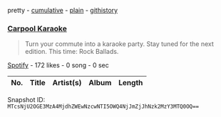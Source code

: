 pretty - [cumulative](/playlists/cumulative/0NaXa68Xyo4wmMiun5Lqgm.md) - [plain](/playlists/plain/0NaXa68Xyo4wmMiun5Lqgm) - [githistory](https://github.githistory.xyz/mackorone/spotify-playlist-archive/blob/main/playlists/plain/0NaXa68Xyo4wmMiun5Lqgm)

### [Carpool Karaoke](https://open.spotify.com/playlist/0NaXa68Xyo4wmMiun5Lqgm)

> Turn your commute into a karaoke party\. Stay tuned for the next edition\. This time: Rock Ballads.

[Spotify](https://open.spotify.com/user/spotify) - 172 likes - 0 song - 0 sec

| No. | Title | Artist(s) | Album | Length |
|---|---|---|---|---|

Snapshot ID: `MTcsNjU2OGE3MzA4MjdhZWEwNzcwNTI5OWQ4NjJmZjJhNzk2MzY3MTQ0OQ==`
